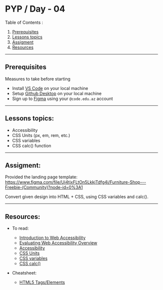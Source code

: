 # PYP / Day - 04

Table of Contents :

1. [Prerequisites](#prerequisites)
1. [Lessons topics](#lessons-topics)  
1. [Assigment](#assigment)
1. [Resources](#resources)

---
## Prerequisites

Measures to take before starting

* Install [VS Code](https://code.visualstudio.com/download) on your local machine
* Setup [Github Desktop](https://desktop.github.com/) on your local machine
* Sign up to [Figma](https://www.figma.com/login) using your `@code.edu.az` account

---

## Lessons topics:

* Accessibility
* CSS Units (px, em, rem, etc.)
* CSS variables
* CSS calc() function

---

## Assigment:


Provided the landing page template: https://www.figma.com/file/Uj4tjxFLtOn5LkkjTdfg4i/Furniture-Shop---Freebie-(Community)?node-id=0%3A1

Convert given design into HTML + CSS, using CSS variables and calc().

---

## Resources:


* To read:
    - [Introduction to Web Accessibility](https://www.w3.org/WAI/fundamentals/accessibility-intro/)
    - [Evaluating Web Accessibility Overview](https://www.w3.org/WAI/test-evaluate/)
    - [Accessibility](https://developer.mozilla.org/en-US/docs/Learn/Accessibility)
    - [CSS Units](https://www.w3schools.com/css/css_units.asp)
    - [CSS variables](https://www.w3schools.com/cssref/func_var.asp)
    - [CSS calc()](https://www.w3schools.com/cssref/func_calc.asp)

* Cheatsheet:
    - [HTML5 Tags/Elements](https://www.tutorialrepublic.com/html-reference/html5-tags.php)
